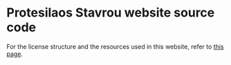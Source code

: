 # Protesilaos Stavrou website source code

For the license structure and the resources used in this website, refer to [this page](https://protesilaos.com/license).

